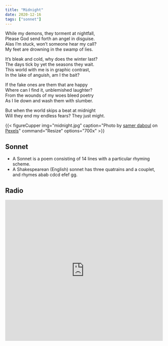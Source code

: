```yaml
---
title: "Midnight"
date: 2020-12-16
tags: ["sonnet"]
---
```


<div style = "text-align: left">

While my demons, they torment at nightfall,\
Please God send forth an angel in disguise.\
Alas I’m stuck, won’t someone hear my call?\
My feet are drowning in the swamp of lies.

It’s bleak and cold, why does the winter last?\
The days tick by yet the seasons they wait.\
This world with me is in graphic contrast,\
In the lake of anguish, am I the bait?

If the fake ones are them that are happy\
Where can I find it, unblemished laughter?\
From the wounds of my woes bleed poetry\
As I lie down and wash them with slumber.

But when the world skips a beat at midnight\
Will they end my endless fears? They just might.
</div>

{{< figureCupper
img="midnight.jpg" 
caption="Photo by [samer daboul](https://www.pexels.com/@samerdaboul/) on [Pexels](https://www.pexels.com/photo/full-moon-746111/)"
command="Resize" 
options="700x" >}}

## Sonnet
+ A Sonnet is a poem consisting of 14 lines with a particular rhyming scheme.
+ A Shakespearean (English) sonnet has three quatrains and a couplet, and rhymes abab cdcd efef gg.

## Radio
<iframe width="100%" height="450" src="https://www.youtube.com/embed/o-oObrEmrAs" title="YouTube video player" frameborder="0" allow="accelerometer; autoplay; clipboard-write; encrypted-media; gyroscope; picture-in-picture; web-share" allowfullscreen></iframe>
